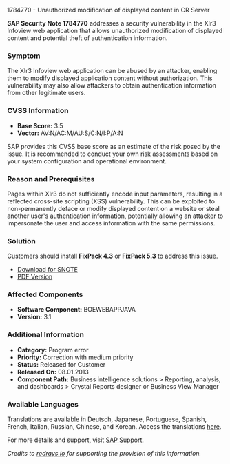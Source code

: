 1784770 - Unauthorized modification of displayed content in CR Server

**SAP Security Note 1784770** addresses a security vulnerability in the XIr3 Infoview web application that allows unauthorized modification of displayed content and potential theft of authentication information.

### **Symptom**
The XIr3 Infoview web application can be abused by an attacker, enabling them to modify displayed application content without authorization. This vulnerability may also allow attackers to obtain authentication information from other legitimate users.

### **CVSS Information**
- **Base Score:** 3.5
- **Vector:** AV:N/AC:M/AU:S/C:N/I:P/A:N

SAP provides this CVSS base score as an estimate of the risk posed by the issue. It is recommended to conduct your own risk assessments based on your system configuration and operational environment.

### **Reason and Prerequisites**
Pages within XIr3 do not sufficiently encode input parameters, resulting in a reflected cross-site scripting (XSS) vulnerability. This can be exploited to non-permanently deface or modify displayed content on a website or steal another user's authentication information, potentially allowing an attacker to impersonate the user and access information with the same permissions.

### **Solution**
Customers should install **FixPack 4.3** or **FixPack 5.3** to address this issue.

- [Download for SNOTE](https://notesdownloads.sap.com/note/0040000017549952017)
- [PDF Version](https://userapps.support.sap.com/sap/support/sfm/notes/print/0001784770?language=en-US&token=B085A42E780F59450E533FC091E7F5E1)

### **Affected Components**
- **Software Component:** BOEWEBAPPJAVA
- **Version:** 3.1

### **Additional Information**
- **Category:** Program error
- **Priority:** Correction with medium priority
- **Status:** Released for Customer
- **Released On:** 08.01.2013
- **Component Path:** Business intelligence solutions > Reporting, analysis, and dashboards > Crystal Reports designer or Business View Manager

### **Available Languages**
Translations are available in Deutsch, Japanese, Portuguese, Spanish, French, Italian, Russian, Chinese, and Korean. Access the translations [here](https://me.sap.com/notes/0001784770/D).

For more details and support, visit [SAP Support](https://me.sap.com/).

*Credits to [redrays.io](https://redrays.io) for supporting the provision of this information.*